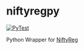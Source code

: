 # niftyregpy
[![PyTest](https://github.com/fyrdahl/niftyregpy/actions/workflows/pytest.yml/badge.svg)](https://github.com/fyrdahl/niftyregpy/actions/workflows/pytest.yml)

Python Wrapper for [NiftyReg](http://cmictig.cs.ucl.ac.uk/wiki/index.php/NiftyReg)
